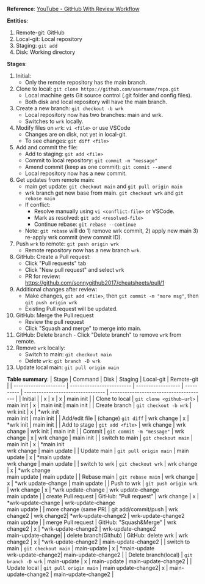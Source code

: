**Reference**: [YouTube - GitHub With Review Workflow](https://www.youtube.com/watch?v=uj8hjLyEBmU)

**Entities**:
  1. Remote-git: GitHub
  2. Local-git: Local repository
  3. Staging: `git add`
  4. Disk: Working directory

**Stages**:
  1. Initial:
     - Only the remote repository has the main branch.
  2. Clone to local: `git clone https://github.com/username/repo.git`
     - Local machine gets Git source control (.git folder and config files).
     - Both disk and local repository will have the main branch.
  3. Create a new branch: `git checkout -b wrk`
     - Local repository now has two branches: main and wrk.
     - Switches to `wrk` locally.
  4. Modify files on `wrk`: `vi <file>` or use VSCode
     - Changes are on disk, not yet in local-git.
     - To see changes: `git diff <file>`
  5. Add and commit the file:
     - Add to staging: `git add <file>`
     - Commit to local repository: `git commit -m "message"`
     - Amend commit (keep as one commit): `git commit --amend`
     - Local repository now has a new commit.
  6. Get updates from remote main:
     - main get update: `git checkout main` and  `git pull origin main`
     - wrk branch get new base from main. `git checkout wrk` and `git rebase main`
     - If conflict:
       - Resolve manually using `vi <conflict-file>` or VSCode.
       - Mark as resolved: `git add <resolved-file>`
       - Continue rebase: `git rebase --continue`
     - Note: `git rebase` will do 1) remove wrk commit, 2) apply new main 3) re-apply wrk commit (new commit ID).
  7. Push `wrk` to remote: `git push origin wrk`
     - Remote repository now has a new branch `wrk`.
  8. GitHub: Create a Pull request:
       - Click "Pull requests" tab
       - Click "New pull request" and select `wrk`
       - PR for review: https://github.com/sonnygithub2017/cheatsheets/pull/1
  9. Additional changes after review:
       - Make changes, `git add <file>`, then `git commit -m "more msg"`, then `git push origin wrk`
       - Existing Pull request will be updated.
  10. GitHub: Merge the Pull request
       - Review the pull request
       - Click "Squash and merge" to merge into main.
  11. GitHub: Delete branch
     - Click "Delete branch" to remove `wrk` from remote.
  12. Remove `wrk` locally:
      - Switch to main: `git checkout main`
      - Delete `wrk`: `git branch -D wrk`
  13. Update local main: `git pull origin main`

**Table summary**:
| Stage                 | Command                   | Disk               | Staging    | Local-git                         | Remote-git                              |
| --------------------- | ------------------------- | ------------------ | ---------- | --------------------------------- | --------------------------------------- |
| Initial               |                           | x                  | x          | x                                 | main init                               |
| Clone to local        | `git clone <github-url>`  | main init          | x          | main init                         | main init                               |
| Create branch         | `git checkout -b wrk`     | wrk init           | x          | *wrk init<br>main init            | main init                               |
| Add/edit file         | (change) `git diff`       | wrk change         | x          | *wrk init                         | main init                               |
| Add to stage          | `git add <file>`          | wrk change         | wrk change | wrk init                          | main init                               |
| Commit                | `git commit -m "message"` | wrk change         | x          | wrk change                        | main init                               |
| switch to main        | `git checkout main`       | main init          | x          | *main init<br>wrk change          | main update                             |
| Update main           | `git pull origin main`    | main update        | x          | *main update<br>wrk change        | main update                             |
| switch to wrk         | `git checkout wrk`        | wrk change         | x          | *wrk change<br>main update        | main update                             |
| Rebase main           | `git rebase main`         | wrk change         | x          | *wrk update-change                | main update                             |
| Push to wrk           | `git push origin wrk`     | wrk change         | x          | *wrk update-change                | wrk update-change<br>main update        |
| create Pull request   | GitHub: "Pull request"    | wrk change         | x          | *wrk-update-change                | wrk-update-change<br>main update        |
| more change (same PR) | git add/commit/push       | wrk change2        | wrk change2| *wrk-update-change2               | wrk-update-change2<br>main update       |
| merge Pull request    | GitHub: "Squash&Merge"    | wrk change2        | x          | *wrk-update-change2               | wrk-update-change2<br>main-update-change|
| delete branch(Github) | GitHub: delete wrk        | wrk change2        | x          | *wrk-update-change2               | main-update-change2                     |
| switch to main        | `git checkout main`       | main-update        | x          | *main-update<br>wrk-update-change2| main-update-change2                     |
| Delete branch(local)  | `git branch -D wrk`       | main-update        | x          | main-update                       | main-update-change2                     |
| Update local          | `git pull origin main`    | main update-change2| x          | main-update-change2               | main-update-change2                     |
